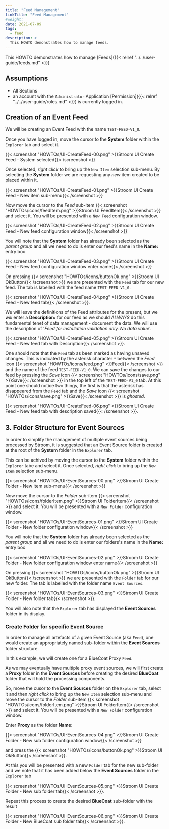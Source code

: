 ```yaml
---
title: "Feed Management"
linkTitle: "Feed Management"
#weight:
date: 2021-07-09
tags:
  - feed
description: >
  This HOWTO demonstrates how to manage feeds.
---
```


This HOWTO demonstrates how to manage
[Feeds]({{< relref "../../user-guide/feeds.md" >}})

## Assumptions
- All Sections
 - an account with the `Administrator` Application [Permission]({{< relref "../../user-guide/roles.md" >}}) is currently logged in.

## Creation of an Event Feed
We will be creating an Event Feed with the name `TEST-FEED-V1_0`.

Once you have logged in, move the cursor to the **System** folder within the `Explorer` tab and select it.

{{< screenshot "HOWTOs/UI-CreateFeed-00.png" >}}Stroom UI Create Feed - System selected{{< /screenshot >}}

Once selected, _right click_ to bring up the `New Item` selection sub-menu. By selecting the **System** folder we are
requesting any  _new_ item created to be placed within it.

{{< screenshot "HOWTOs/UI-CreateFeed-01.png" >}}Stroom UI Create Feed - New item sub-menu{{< /screenshot >}}

Now move the cursor to the _Feed_ sub-item
{{< screenshot "HOWTOs/icons/feedItem.png" >}}Stroom UI FeedItem{{< /screenshot >}}
and select it. You will be presented with a `New Feed` configuration window.

{{< screenshot "HOWTOs/UI-CreateFeed-02.png" >}}Stroom UI Create Feed - New feed configuration window{{< /screenshot >}}

You will note that the **System** folder has already been selected as the _parent group_ and all we need to do is enter our feed's name in the **Name:** entry box

{{< screenshot "HOWTOs/UI-CreateFeed-03.png" >}}Stroom UI Create Feed - New feed configuration window enter name{{< /screenshot >}}

On pressing
{{< screenshot "HOWTOs/icons/buttonOk.png" >}}Stroom UI OkButton{{< /screenshot >}}
we are presented with the `Feed` tab for our new feed. The tab is labelled with the feed name `TEST-FEED-V1_0`.

{{< screenshot "HOWTOs/UI-CreateFeed-04.png" >}}Stroom UI Create Feed - New feed tab{{< /screenshot >}}.

We will leave the definitions of the Feed attributes for the present, but we _will_ enter a **Description:** for our feed
as we should _ALWAYS_ do this fundamental tenet of data management - document the data. We will use
the description of '_Feed for installation validation only. No data value_'.

{{< screenshot "HOWTOs/UI-CreateFeed-05.png" >}}Stroom UI Create Feed - New feed tab with Description{{< /screenshot >}}.

One should note that the `Feed` tab as been marked as having unsaved changes. This is indicated by the asterisk
character `*` between the _Feed_ icon {{< screenshot "HOWTOs/icons/feed.png" >}}Feed{{< /screenshot >}} and the name of the feed `TEST-FEED-V1_0`.
We can save the changes to our feed by pressing the _Save_ icon {{< screenshot "HOWTOs/icons/save.png" >}}Save{{< /screenshot >}} in
the top left of the `TEST-FEED-V1_0` tab. At this point one should notice two things, the first is that the asterisk
has disappeared from the `Feed` tab and the _Save_ icon {{< screenshot "HOWTOs/icons/save.png" >}}Save{{< /screenshot >}} is _ghosted_.

{{< screenshot "HOWTOs/UI-CreateFeed-06.png" >}}Stroom UI Create Feed - New feed tab with description saved{{< /screenshot >}}.


## 3. Folder Structure for Event Sources
In order to simplify the management of multiple event sources being processed by Stroom, it is suggested that an Event Source folder is created at the root of the **System** folder in the `Explorer` tab.

This can be achived by moving the cursor to the **System** folder within the `Explorer` tabe and select it. Once selected, _right click_ to bring up the `New Item` selection sub-menu.

{{< screenshot "HOWTOs/UI-EventSources-00.png" >}}Stroom UI Create Folder - New item sub-menu{{< /screenshot >}}

Now move the cursor to the _Folder_ sub-item
{{< screenshot "HOWTOs/icons/folderItem.png" >}}Stroom UI FolderItem{{< /screenshot >}}
and select it. You will be presented with a `New Folder` configuration window.

{{< screenshot "HOWTOs/UI-EventSources-01.png" >}}Stroom UI Create Folder - New folder configuration window{{< /screenshot >}}

You will note that the **System** folder has already been selected as the _parent group_ and all we need to do is enter our folders's name in the **Name:** entry box

{{< screenshot "HOWTOs/UI-EventSources-02.png" >}}Stroom UI Create Folder - New folder configuration window enter name{{< /screenshot >}}

On pressing
{{< screenshot "HOWTOs/icons/buttonOk.png" >}}Stroom UI OkButton{{< /screenshot >}}
we are presented with the `Folder` tab for our new folder. The tab is labelled with the folder name `Event Sources`.

{{< screenshot "HOWTOs/UI-EventSources-03.png" >}}Stroom UI Create Folder - New folder tab{{< /screenshot >}}.

You will also note that the `Explorer` tab has displayed the **Event Sources** folder in its display.

### Create Folder for specific Event Source
In order to manage all artefacts of a given Event Source (aka `Feed`), one would create an appropriately named sub-folder within the **Event Sources** folder structure.

In this example, we will create one for a BlueCoat Proxy `Feed`.

As we may eventually have multiple proxy event sources, we will first create a **Proxy** folder in the **Event Sources** before creating the desired **BlueCoat** folder that will hold the processing components.

So, move the cusor to the **Event Sources** folder on the `Explorer` tab, select it and then _right click_ to bring up the `New Item` selection sub-menu and move the cursor to the _Folder_ sub-item
{{< screenshot "HOWTOs/icons/folderItem.png" >}}Stroom UI FolderItem{{< /screenshot >}}
and select it. You will be presented with a `New Folder` configuration window.

Enter **Proxy** as the folder **Name:**

{{< screenshot "HOWTOs/UI-EventSources-04.png" >}}Stroom UI Create Folder - New sub folder configuration window{{< /screenshot >}}

and press the {{< screenshot "HOWTOs/icons/buttonOk.png" >}}Stroom UI OkButton{{< /screenshot >}}.

At this you will be presented with a new `Folder` tab for the new sub-folder and we note that it has been added below the **Event Sources** folder in the `Explorer` tab

{{< screenshot "HOWTOs/UI-EventSources-05.png" >}}Stroom UI Create Folder - New sub folder tab{{< /screenshot >}}.

Repeat this process to create the desired **BlueCoat** sub-folder with the result

{{< screenshot "HOWTOs/UI-EventSources-06.png" >}}Stroom UI Create Folder - New BlueCoat sub folder tab{{< /screenshot >}}.
